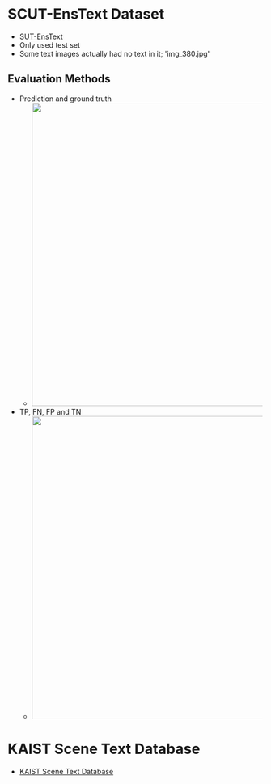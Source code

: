 # SCUT-EnsText Dataset
- [SUT-EnsText](https://github.com/HCIILAB/SCUT-EnsText)
- Only used test set
- Some text images actually had no text in it; 'img_380.jpg'
## Evaluation Methods
- Prediction and ground truth
    - <img src="https://i.imgur.com/VXC2eTl.jpg" width="600">
- TP, FN, FP and TN
    - <img src="https://i.imgur.com/jRVLNFK.jpg" width="600">

# KAIST Scene Text Database
- [KAIST Scene Text Database](http://www.iapr-tc11.org/mediawiki/index.php/KAIST_Scene_Text_Database)